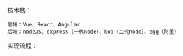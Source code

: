 技术栈：
    
    前端：Vue、React、Angular
    后端：nodeJS、express（一代node）、koa（二代node）、egg（阿里）
    
实现流程：

    